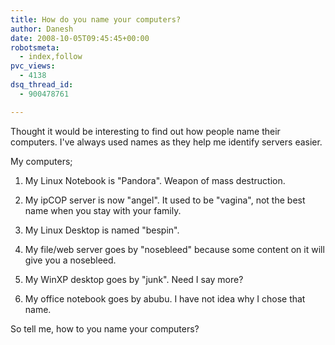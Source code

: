 ```yaml
---
title: How do you name your computers?
author: Danesh
date: 2008-10-05T09:45:45+00:00
robotsmeta:
  - index,follow
pvc_views:
  - 4138
dsq_thread_id:
  - 900478761

---
```

Thought it would be interesting to find out how people name their computers. I've always used names as they help me identify servers easier.

My computers;

1. My Linux Notebook is "Pandora". Weapon of mass destruction.

2. My ipCOP server is now "angel". It used to be "vagina", not the best name when you stay with your family.

3. My Linux Desktop is named "bespin".

4. My file/web server goes by "nosebleed" because some content on it will give you a nosebleed.

5. My WinXP desktop goes by "junk". Need I say more?

6. My office notebook goes by abubu. I have not idea why I chose that name.

So tell me, how to you name your computers?